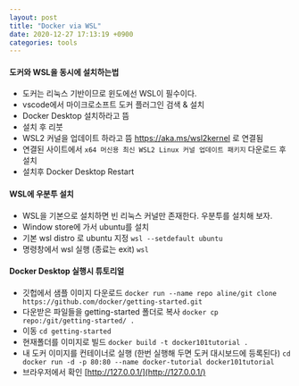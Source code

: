 ```yaml
---
layout: post
title: "Docker via WSL"
date: 2020-12-27 17:13:19 +0900
categories: tools
---
```


#### 도커와 WSL을 동시에 설치하는법

- 도커는 리눅스 기반이므로 윈도에선 WSL이 필수이다.
- vscode에서 마이크로소프트 도커 플러그인 검색 & 설치
- Docker Desktop 설치하라고 뜸
- 설치 후 리붓
- WSL2 커널을 업데이트 하라고 뜸 <https://aka.ms/wsl2kernel> 로 연결됨
- 연결된 사이트에서 `x64 머신용 최신 WSL2 Linux 커널 업데이트 패키지` 다운로드 후 설치
- 설치후 Docker Desktop Restart

#### WSL에 우분투 설치

- WSL을 기본으로 설치하면 빈 리눅스 커널만 존재한다. 우분투를 설치해 보자.
- Window store에 가서 ubuntu를 설치
- 기본 wsl distro 로 ubuntu 지정
  `wsl --setdefault ubuntu`
- 명령창에서 wsl 실행 (종료는 exit)
  `wsl`

#### Docker Desktop 실행시 튜토리얼

- 깃헙에서 샘플 이미지 다운로드
  `docker run --name repo aline/git clone https://github.com/docker/getting-started.git`
- 다운받은 파일들을 getting-started 폴더로 복사
  `docker cp repo:/git/getting-started/ .`
- 이동
  `cd getting-started`
- 현재폴더를 이미지로 빌드
  `docker build -t docker101tutorial .`
- 내 도커 이미지를 컨테이너로 실행 (한번 실행해 두면 도커 대시보드에 등록된다)
  `cd docker run -d -p 80:80 --name docker-tutorial docker101tutorial`
- 브라우저에서 확인
  [http://127.0.0.1/](http://127.0.0.1/)
